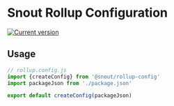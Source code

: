 # Snout Rollup Configuration

[![Current version][badge-version-image]][badge-version-link]

[badge-version-image]: https://img.shields.io/npm/v/@snout/rollup-config?label=%40snout%2Frollup-config&logo=npm&style=for-the-badge
[badge-version-link]: https://npmjs.com/package/@snout/rollup-config

## Usage

```js
// rollup.config.js
import {createConfig} from '@snout/rollup-config'
import packageJson from './package.json'

export default createConfig(packageJson)
```
